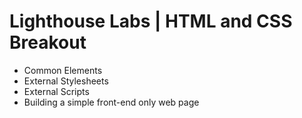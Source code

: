 # Lighthouse Labs | HTML and CSS Breakout

* Common Elements
* External Stylesheets
* External Scripts
* Building a simple front-end only web page
